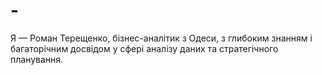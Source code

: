 # -
Я — Роман Терещенко, бізнес-аналітик з Одеси, з глибоким знанням і багаторічним досвідом у сфері аналізу даних та стратегічного планування.
